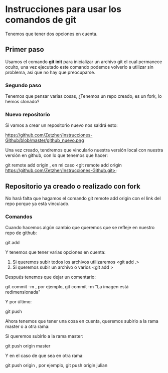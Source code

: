 # Instrucciones para usar los comandos de git

Tenemos que tener dos opciones en cuenta.

## Primer paso

Usamos el comando **git init** para inicializar un archivo git el cual permanece oculto, una vez ejecutado este comando podemos volverlo a utilizar sin problema, así que no hay que preocuparse.


### Segundo paso

Tenemos que pensar varias cosas, ¿Tenemos un repo creado, es un fork, lo hemos clonado?



### Nuevo repositorio

Si vamos a crear un repositorio nuevo nos saldrá esto:

https://github.com/Zetzher/Instrucciones-Github/blob/master/github_nuevo.png

Una vez creado, tendremos que vincularlo nuestra versión local con nuestra versión en github, con lo que tenemos que hacer:

git remote add origin <link del repo>, en mi caso <git remote add origin https://github.com/Zetzher/Instrucciones-Github.git>;


## Repositorio ya creado o realizado con fork

No hará falta que hagamos el comando git remote add origin con el link del repo porque ya está vinculado.


### Comandos

Cuando hacemos algún cambio que queremos que se refleje en nuestro repo de github:

git add

Y tenemos que tener varias opciones en cuenta:

1. Si queremos subir todos los archivos utilizaremos <git add .>
2. Si queremos subir un archivo o varios <git add <nombre del archivo>>

Después tenemos que dejar un comentario:

git commit -m <comentario>, por ejemplo, git commit -m "La imagen está redimensionada"

Y por último:

git push

Ahora tenemos que tener una cosa en cuenta, queremos subirlo a la rama master o a otra rama:


Si queremos subirlo a la rama master:

git push origin master


Y en el caso de que sea en otra rama:

git push origin <nombre de la rama>, por ejemplo, git push origin julian
